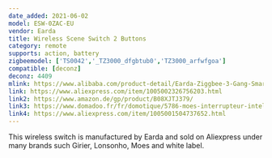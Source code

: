 ```yaml
---
date_added: 2021-06-02
model: ESW-0ZAC-EU
vendor: Earda
title: Wireless Scene Switch 2 Buttons
category: remote
supports: action, battery
zigbeemodel: ['TS0042','_TZ3000_dfgbtub0','TZ3000_arfwfgoa']
compatible: [deconz]
deconz: 4409
mlink: https://www.alibaba.com/product-detail/Earda-Ziggbee-3-Gang-Smart-Wall_1600101179511.html
link: https://www.aliexpress.com/item/1005002326756203.html
link2: https://www.amazon.de/gp/product/B08XJTJ379/
link3: https://www.domadoo.fr/fr/domotique/5786-moes-interrupteur-intelligent-sans-fil-zigbee-2-boutons.html
link4: https://www.aliexpress.com/item/1005001504737652.html
---
```

This wireless switch is manufactured by Earda and sold on Aliexpress under many brands such Girier, Lonsonho, Moes and white label. 
